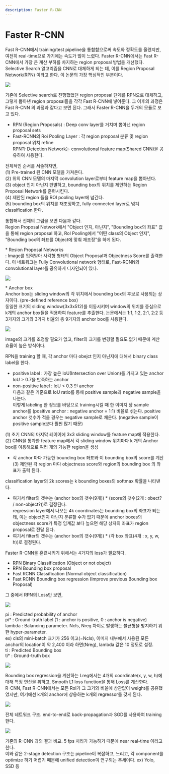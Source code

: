 ```yaml
---
description: Faster R-CNN
---
```


# Faster R-CNN

 Fast R-CNN에서 training/test pipeline을 통합함으로써 속도와 정확도를 올렸지만, 여전히 real-time으로 가기에는 속도가 많이 느렸다. Faster R-CNN에서는 Fast R-CNN에서 가장 큰 계산 부하를 차지하는 region proposal 방법을 개선했다. Selective Search 알고리즘을 CNN로 대체하게 되는 데, 이를 Region Proposal Network\(RPN\) 이라고 한다. 이 논문의 가장 핵심적인 부분이다.

![](../.gitbook/assets/image%20%2816%29.png)

 기존에 Selective search로 진행했었던 region proposal 단계를 RPN으로 대체하고, 그렇게 뽑아낸 region proposal들을 각각 Fast R-CNN에 넣어준다. 그 이후의 과정은 Fast R-CNN 의 과정과 같다고 보면 된다. 그래서 Faster R-CNN을 두개의 모듈로 보고 있다.  
  - RPN \(Region Proposals\) : Deep conv layer를 거치며 뽑아낸 region proposal sets  
  - Fast-RCNN의 Roi Pooling Layer : 각 region proposal 분류 및 region proposal 위치 refine  
RPN과 Detection Network는 convolutional feature map\(Shared CNN\)을 공유하여 사용한다.  
  
전체적인 순서를 서술하자면,  
 \(1\) Pre-trained 된 CNN 모델을 가져온다.  
 \(2\) 위의 CNN 모델의 마지막 convolution layer로부터 feature map을 뽑아낸다.  
 \(3\) object 인지 아닌지 판별하고, bounding box의 위치를 제안하는 Region Proposal Network를 훈련시킨다.  
 \(4\) 제안된 region 들을 ROI pooling layer에 넘긴다.  
 \(5\) bounding box의 위치를 재조정하고, fully connected layer로 넘겨 classification 한다.



 통합해서 전체의 그림을 보면 다음과 같다.   
Region Proposal Network에서 "Object 인지, 아닌지", "Bounding box의 좌표" 값을 통해 region proposal 하고, RoI Pooling에서 "어떤 class의 Object 인지", "Bounding box의 좌표를 Object에 맞춰 재조정"을 하게 된다.  
  
\* Resion Proposal Networks  
  : Image를 입력받아 사각형 형태의 Object Proposal과 Objectness Score를 출력한다. 이 네트워크는 Fully Convolutional network 형태로, Fast-RCNN와 convolutional layer를 공유하게 디자인되어 있다.

![](../.gitbook/assets/image%20%28174%29.png)

 \* Anchor box  
 Anchor box는 sliding window의 각 위치에서 bounding box의 후보로 사용되는 상자이다. \(pre-defined reference box\)  
동일한 크기의 sliding window\(3x3x512\)를 이동시키며 window의 위치를 중심으로 k개의 anchor box들을 적용하여 feature를 추출한다. 논문에서는 1:1, 1:2, 2:1, 2:2 등 3가지의 크기와 3가지 비율의 총 9가지의  anchor box를 사용한다.

![](../.gitbook/assets/image%20%28152%29.png)

 image의 크기를 조정할 필요가 없고, filter의 크기를 변경할 필요도 없기 때문에 계산효율이 높은 방식이다.  
  
RPN을 training 할 때, 각 anchor 마다 obejct 인지 아닌지에 대해서 binary class label을 한다.  
 - positive label :  가장 높은 IoU\(Intersection over Union\)를 가지고 있는 anchor  
                             IoU &gt; 0.7을 만족하는 anchor  
  - non-positive label : IoU &lt; 0.3 인 anchor  
다음과 같은 기준으로 IoU ratio를 통해 positive sample과 negative sample을 나눈다.  
이렇게 labeling 한 정보를 바탕으로 training시킬 때 한 이미지 당 sample anchor를 \(positive anchor : negative anchor = 1:1\) 비율로 섞는다. positive anchor 갯수가 적을 경우는 negative sample로 채운다. \(negative sample이 positive sample보다 훨씬 많기 때문\)  
  
 \(1\) 초기 CNN의 마지막 레이어에 3x3 sliding window를 feature map에 적용한다.  
 \(2\) CNN을 통과한 feature map에서 각 sliding window 위치마다 k 개의 Anchor box를 이용해으로 여러 개의 가능한 region을 생성  
   - 각 anchor 마다 가능한 bounding box 좌표와 이 bounding box의 score를 계산  
 \(3\) 제안된 각 region 마다 objectness score와 region의 bounding box 의 좌표가 출력 된다.  
  
classification layer의 2k scores는 k bounding boxes의 softmax 확률을 나타낸다.  
  - 여기서 filter의 갯수는 \(anchor box의 갯수\(9개\)\) \* \(score의 갯수\(2개 : obect? / non-object?\)\)로 결정된다.  
regression layer에서 나오는 4k coordinates는 bounding box의 좌표가 되는데, 이는 object인지 아닌지 분류할 수가 없기 때문에 anchor boxes의 objectness score가 특정 임계값 보다 높으면 해당 상자의 좌표가 region proposal로 전달 된다.  
  - 여기서 filter의 갯수는 \(anchor box의 갯수\(9개\)\) \* \(각 box 좌표\(4개 : x, y, w, h\)\)로 결정된다.  
  
Faster R-CNN을 훈련시키기 위해서는 4가지의 loss가 필요하다.  
 - RPN Binary Classification \(Object or not obejct\)  
 - RPN Bounding box proposal  
 - Fast RCNN Classification \(Normal object classification\)  
 - Fast RCNN Bounding box regression \(Improve previous Bounding box Proposal\)  
  
그 중에서 RPN의 Loss만 보면,

![](../.gitbook/assets/image%20%28177%29.png)

 pi : Predicted probability of anchor  
pi\* : Ground-truth label \(1 : anchor is positive, 0 : anchor is negative\)  
lambda : Balancing parameter. Ncls, Nreg 차이로 발생하는 불균형을 방지하기 위한 hyper-parameter.  
  ex\) cls의 mini-batch 크기가 256 이고\(=Ncls\), 이미지 내부에서 사용된 모든 anchor의 location이 약 2,400 이라 하면\(Nreg\), lambda 값은 10 정도로 설정.  
ti : Predicted Bounding box  
ti\* : Ground-truth box

![](../.gitbook/assets/image%20%28231%29.png)

 Bounding box regression을 계산하는 Lreg에서는 4개의 coordinate\(x, y, w, h\)에 대해 특정 연산을 취하고, Smooth L1 loss function을 통해 Loss를 계산한다.  
R-CNN, Fast R-CNN에서는 모든 RoI가 그 크기와 비율에 상관없이 weight를 공유했었지만, 여기에선 k개의 anchor에 상응하는 k개의 regressor를 갖게 된다.

![](../.gitbook/assets/image%20%2810%29.png)

 전체 네트워크 구조. end-to-end로 back-propagation과  SGD를 사용하여 training 한다.

![](../.gitbook/assets/image%20%28247%29.png)

 기존의 R-CNN 과의 결과 비교.  5 fps 처리가 가능하기 때문에 near real-time 이라고 한다.  
이와 같은 2-stage detection 구조는 pipeline이 복잡하고, 느리고, 각 component를 optimize 하기 어렵기 때문에 unified detection이 연구되는 추세이다. ex\) Yolo, SSD 등

